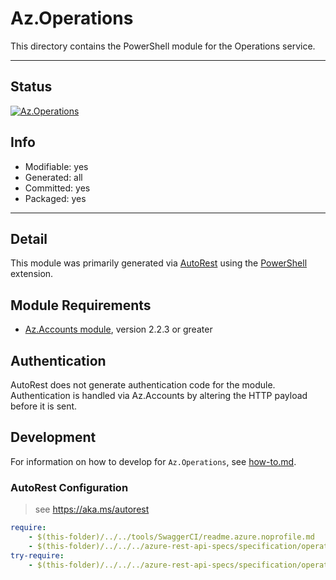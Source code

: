<!-- region Generated -->
# Az.Operations
This directory contains the PowerShell module for the Operations service.

---
## Status
[![Az.Operations](https://img.shields.io/powershellgallery/v/Az.Operations.svg?style=flat-square&label=Az.Operations "Az.Operations")](https://www.powershellgallery.com/packages/Az.Operations/)

## Info
- Modifiable: yes
- Generated: all
- Committed: yes
- Packaged: yes

---
## Detail
This module was primarily generated via [AutoRest](https://github.com/Azure/autorest) using the [PowerShell](https://github.com/Azure/autorest.powershell) extension.

## Module Requirements
- [Az.Accounts module](https://www.powershellgallery.com/packages/Az.Accounts/), version 2.2.3 or greater

## Authentication
AutoRest does not generate authentication code for the module. Authentication is handled via Az.Accounts by altering the HTTP payload before it is sent.

## Development
For information on how to develop for `Az.Operations`, see [how-to.md](how-to.md).
<!-- endregion -->

### AutoRest Configuration
> see https://aka.ms/autorest

``` yaml
require:
    - $(this-folder)/../../tools/SwaggerCI/readme.azure.noprofile.md
    - $(this-folder)/../../../azure-rest-api-specs/specification/operationsmanagement/resource-manager/readme.md
try-require:
    - $(this-folder)/../../../azure-rest-api-specs/specification/operationsmanagement/resource-manager/readme.powershell.md
```
